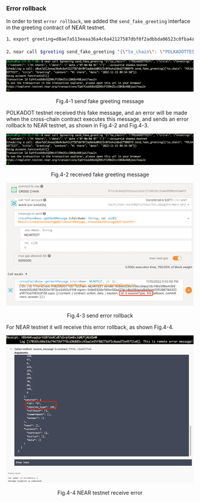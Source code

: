 ### Error rollback
In order to test `error rollback`, we added the `send_fake_greeting` interface in the greeting contract of NEAR testnet.

```sh
1、export greeting=d8ae7a513eeaa36a4c6a42127587dbf0f2adbbda06523c0fba4a16bd275089f9
​
2、​near call $greeting send_fake_greeting "{\"to_chain\": \"POLKADOTTEST\", \"title\": \"Greeting\", \"content\": \"Hi there\", \"date\": \"`date +'%Y-%m-%d %T'`\"}" --accountId YOU_NEAR_TEST_ACCOUNT
```

![img](../assets/4-1.png)
<p align="center">Fig.4-1 send fake greeting message</p>

POLKADOT testnet received this fake message, and an error will be made when the cross-chain contract executes this message, and sends an error rollback to NEAR testnet, as shown in Fig.4-2 and Fig.4-3.

![img](../assets/4-1.png)
<p align="center">Fig.4-2 received fake greeting message</p>

![img](../assets/4-3.png)
<p align="center">Fig.4-3 send error rollback</p>

For NEAR testnet it will receive this error rollback, as shown Fig.4-4.

![img](../assets/4-4-1.png)
![img](../assets/4-4-2.png)
<p align="center">Fig.4-4 NEAR testnet receive error</p>